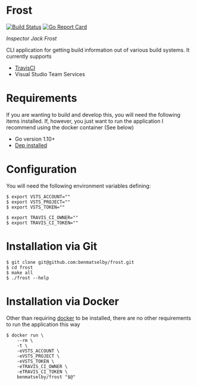 Frost
=====

[![Build Status](https://travis-ci.org/benmatselby/frost.png?branch=master)](https://travis-ci.org/benmatselby/frost)
[![Go Report Card](https://goreportcard.com/badge/github.com/benmatselby/frost?style=flat-square)](https://goreportcard.com/report/github.com/benmatselby/frost)

_Inspector Jack Frost_

CLI application for getting build information out of various build systems. It currently supports

* [TravisCI](https://travis-ci.org)
* Visual Studio Team Services

# Requirements

If you are wanting to build and develop this, you will need the following items installed. If, however, you just want to run the application I recommend using the docker container (See below)


* Go version 1.10+
* [Dep installed](https://github.com/golang/dep)


# Configuration

You will need the following environment variables defining:

```
$ export VSTS_ACCOUNT=""
$ export VSTS_PROJECT=""
$ export VSTS_TOKEN=""

$ export TRAVIS_CI_OWNER=""
$ export TRAVIS_CI_TOKEN=""
```

# Installation via Git

```
$ git clone git@github.com:benmatselby/frost.git
$ cd frost
$ make all
$ ./frost --help
```

# Installation via Docker

Other than requiring [docker](http://docker.com) to be installed, there are no other requirements to run the application this way

```
$ docker run \
    --rm \
    -t \
    -eVSTS_ACCOUNT \
    -eVSTS_PROJECT \
    -eVSTS_TOKEN \
    -eTRAVIS_CI_OWNER \
    -eTRAVIS_CI_TOKEN \
    benmatselby/frost "$@"
```
